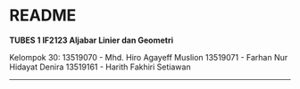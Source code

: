 # README

**TUBES 1 IF2123 Aljabar Linier dan Geometri**

Kelompok 30:
13519070 - Mhd. Hiro Agayeff Muslion
13519071 - Farhan Nur Hidayat Denira
13519161 - Harith Fakhiri Setiawan

---
